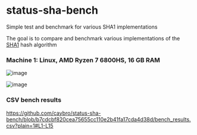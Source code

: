 # status-sha-bench
Simple test and benchmark for various SHA1 implementations

The goal is to compare and benchmark various implementations of the [SHA1](https://en.wikipedia.org/wiki/SHA-1) hash algorithm

### Machine 1: Linux, AMD Ryzen 7 6800HS, 16 GB RAM

![image](https://github.com/caybro/status-sha-bench/assets/5377645/02b53a89-d817-4cc3-906d-560d223f4c45)

![image](https://github.com/caybro/status-sha-bench/assets/5377645/d1aaf9b3-2be7-401c-97aa-7d86041c85a8)


### CSV bench results
https://github.com/caybro/status-sha-bench/blob/b7cdcbf820cea75655cc110e2b41fa17cda4d38d/bench_results.csv?plain=1#L1-L15
